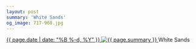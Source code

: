 ```yaml
---
layout: post
summary: 'White Sands'
og_image: 717-960.jpg
---
```


<p>
 <time>
  <a href="/717">
   {{ page.date | date: "%B %-d, %Y" }}
  </a>
 </time>
 <a href="/717">
  <img alt="{{ page.summary }}" data-taken="12/25/2017" sizes="(min-width: 700px) 50vw, calc(100vw - 2rem)" src="{{ site.assets_url }}/717-480.jpg" srcset="{{ site.assets_url }}/717-240.jpg 240w, {{ site.assets_url }}/717-480.jpg 480w, {{ site.assets_url }}/717-720.jpg 720w, {{ site.assets_url }}/717-960.jpg 960w"/>
 </a>
 <span>
  White Sands
 </span>
</p>
